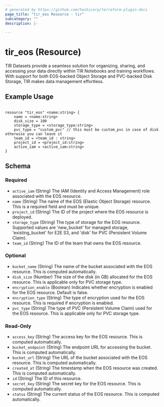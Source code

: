 ```yaml
---
# generated by https://github.com/hashicorp/terraform-plugin-docs
page_title: "tir_eos Resource - tir"
subcategory: ""
description: |-
  
---
```


# tir_eos (Resource)

TIR Datasets provide a seamless solution for organizing, sharing, and accessing your data directly within TIR Notebooks and training workflows. With support for both EOS-backed Object Storage and PVC-backed Disk Storage, TIR makes data management effortless.


## Example Usage

```hcl

resource "tir_eos" <name:string> {
    name = <name:string>
    disk_size = 100
    storage_type = <storage_type:string>
    pvc_type = "custom_pvc" // this must be custom_pvc in case of disk otherwise you can leave it
    team_id = <team_id : string>
    project_id = <project_id:string>
    active_iam = <active_iam:string>
}

```


<!-- schema generated by tfplugindocs -->
## Schema

### Required

- `active_iam` (String) The IAM (Identity and Access Management) role associated with the EOS resource.
- `name` (String) The name of the EOS (Elastic Object Storage) resource. This is a required field and must be unique.
- `project_id` (String) The ID of the project where the EOS resource is deployed.
- `storage_type` (String) The type of storage for the EOS resource. Supported values are 'new_bucket' for managed storage, 'existing_bucket' for E2E S3, and 'disk' for PVC (Persistent Volume Claim).
- `team_id` (String) The ID of the team that owns the EOS resource.

### Optional

- `bucket_name` (String) The name of the bucket associated with the EOS resource. This is computed automatically.
- `disk_size` (Number) The size of the disk (in GB) allocated for the EOS resource. This is applicable only for PVC storage type.
- `encryption_enable` (Boolean) Indicates whether encryption is enabled for the EOS resource. Default is false.
- `encryption_type` (String) The type of encryption used for the EOS resource. This is required if encryption is enabled.
- `pvc_type` (String) The type of PVC (Persistent Volume Claim) used for the EOS resource. This is applicable only for PVC storage type.

### Read-Only

- `access_key` (String) The access key for the EOS resource. This is computed automatically.
- `bucket_endpoint` (String) The endpoint URL for accessing the bucket. This is computed automatically.
- `bucket_url` (String) The URL of the bucket associated with the EOS resource. This is computed automatically.
- `created_at` (String) The timestamp when the EOS resource was created. This is computed automatically.
- `id` (String) The ID of this resource.
- `secret_key` (String) The secret key for the EOS resource. This is computed automatically.
- `status` (String) The current status of the EOS resource. This is computed automatically.
